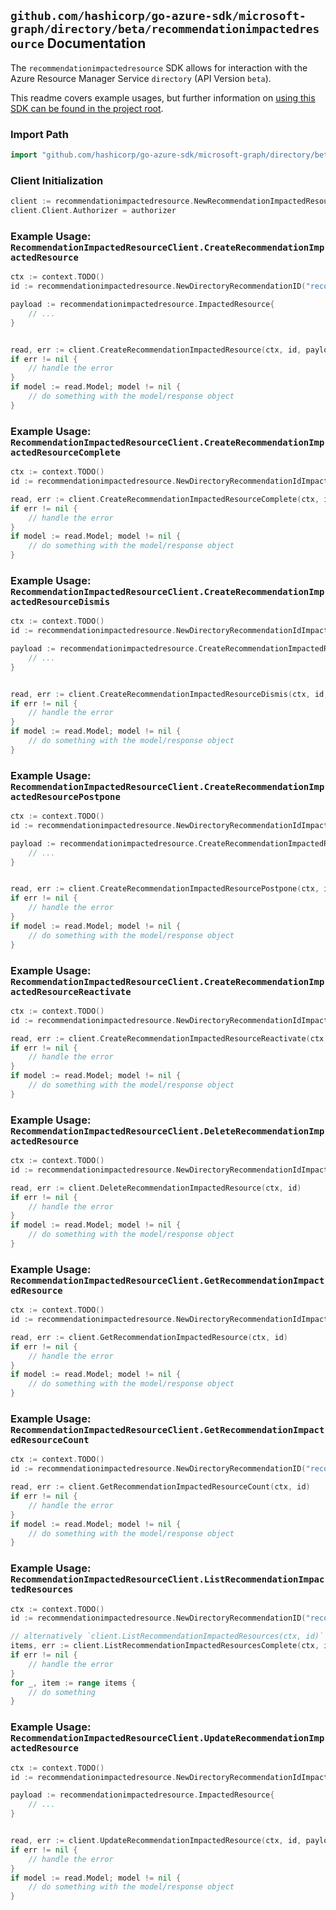 
## `github.com/hashicorp/go-azure-sdk/microsoft-graph/directory/beta/recommendationimpactedresource` Documentation

The `recommendationimpactedresource` SDK allows for interaction with the Azure Resource Manager Service `directory` (API Version `beta`).

This readme covers example usages, but further information on [using this SDK can be found in the project root](https://github.com/hashicorp/go-azure-sdk/tree/main/docs).

### Import Path

```go
import "github.com/hashicorp/go-azure-sdk/microsoft-graph/directory/beta/recommendationimpactedresource"
```


### Client Initialization

```go
client := recommendationimpactedresource.NewRecommendationImpactedResourceClientWithBaseURI("https://management.azure.com")
client.Client.Authorizer = authorizer
```


### Example Usage: `RecommendationImpactedResourceClient.CreateRecommendationImpactedResource`

```go
ctx := context.TODO()
id := recommendationimpactedresource.NewDirectoryRecommendationID("recommendationIdValue")

payload := recommendationimpactedresource.ImpactedResource{
	// ...
}


read, err := client.CreateRecommendationImpactedResource(ctx, id, payload)
if err != nil {
	// handle the error
}
if model := read.Model; model != nil {
	// do something with the model/response object
}
```


### Example Usage: `RecommendationImpactedResourceClient.CreateRecommendationImpactedResourceComplete`

```go
ctx := context.TODO()
id := recommendationimpactedresource.NewDirectoryRecommendationIdImpactedResourceID("recommendationIdValue", "impactedResourceIdValue")

read, err := client.CreateRecommendationImpactedResourceComplete(ctx, id)
if err != nil {
	// handle the error
}
if model := read.Model; model != nil {
	// do something with the model/response object
}
```


### Example Usage: `RecommendationImpactedResourceClient.CreateRecommendationImpactedResourceDismis`

```go
ctx := context.TODO()
id := recommendationimpactedresource.NewDirectoryRecommendationIdImpactedResourceID("recommendationIdValue", "impactedResourceIdValue")

payload := recommendationimpactedresource.CreateRecommendationImpactedResourceDismisRequest{
	// ...
}


read, err := client.CreateRecommendationImpactedResourceDismis(ctx, id, payload)
if err != nil {
	// handle the error
}
if model := read.Model; model != nil {
	// do something with the model/response object
}
```


### Example Usage: `RecommendationImpactedResourceClient.CreateRecommendationImpactedResourcePostpone`

```go
ctx := context.TODO()
id := recommendationimpactedresource.NewDirectoryRecommendationIdImpactedResourceID("recommendationIdValue", "impactedResourceIdValue")

payload := recommendationimpactedresource.CreateRecommendationImpactedResourcePostponeRequest{
	// ...
}


read, err := client.CreateRecommendationImpactedResourcePostpone(ctx, id, payload)
if err != nil {
	// handle the error
}
if model := read.Model; model != nil {
	// do something with the model/response object
}
```


### Example Usage: `RecommendationImpactedResourceClient.CreateRecommendationImpactedResourceReactivate`

```go
ctx := context.TODO()
id := recommendationimpactedresource.NewDirectoryRecommendationIdImpactedResourceID("recommendationIdValue", "impactedResourceIdValue")

read, err := client.CreateRecommendationImpactedResourceReactivate(ctx, id)
if err != nil {
	// handle the error
}
if model := read.Model; model != nil {
	// do something with the model/response object
}
```


### Example Usage: `RecommendationImpactedResourceClient.DeleteRecommendationImpactedResource`

```go
ctx := context.TODO()
id := recommendationimpactedresource.NewDirectoryRecommendationIdImpactedResourceID("recommendationIdValue", "impactedResourceIdValue")

read, err := client.DeleteRecommendationImpactedResource(ctx, id)
if err != nil {
	// handle the error
}
if model := read.Model; model != nil {
	// do something with the model/response object
}
```


### Example Usage: `RecommendationImpactedResourceClient.GetRecommendationImpactedResource`

```go
ctx := context.TODO()
id := recommendationimpactedresource.NewDirectoryRecommendationIdImpactedResourceID("recommendationIdValue", "impactedResourceIdValue")

read, err := client.GetRecommendationImpactedResource(ctx, id)
if err != nil {
	// handle the error
}
if model := read.Model; model != nil {
	// do something with the model/response object
}
```


### Example Usage: `RecommendationImpactedResourceClient.GetRecommendationImpactedResourceCount`

```go
ctx := context.TODO()
id := recommendationimpactedresource.NewDirectoryRecommendationID("recommendationIdValue")

read, err := client.GetRecommendationImpactedResourceCount(ctx, id)
if err != nil {
	// handle the error
}
if model := read.Model; model != nil {
	// do something with the model/response object
}
```


### Example Usage: `RecommendationImpactedResourceClient.ListRecommendationImpactedResources`

```go
ctx := context.TODO()
id := recommendationimpactedresource.NewDirectoryRecommendationID("recommendationIdValue")

// alternatively `client.ListRecommendationImpactedResources(ctx, id)` can be used to do batched pagination
items, err := client.ListRecommendationImpactedResourcesComplete(ctx, id)
if err != nil {
	// handle the error
}
for _, item := range items {
	// do something
}
```


### Example Usage: `RecommendationImpactedResourceClient.UpdateRecommendationImpactedResource`

```go
ctx := context.TODO()
id := recommendationimpactedresource.NewDirectoryRecommendationIdImpactedResourceID("recommendationIdValue", "impactedResourceIdValue")

payload := recommendationimpactedresource.ImpactedResource{
	// ...
}


read, err := client.UpdateRecommendationImpactedResource(ctx, id, payload)
if err != nil {
	// handle the error
}
if model := read.Model; model != nil {
	// do something with the model/response object
}
```
